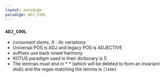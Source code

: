 ```yaml
---
layout: paradigm
paradigm: ADJ_COOL
---
```

### ` ADJ_COOL `

* _consonant stems, X : Xe variations_
* Universal POS is ADJ and legacy POS is ADJECTIVE
* suffixes use back vowel harmony
* KOTUS paradigm used in their dictionary is 5
* The lemmas must end in *  * (which will be deleted to form an invariant stub) and the regex matching the lemma is ` [lkhm] `
